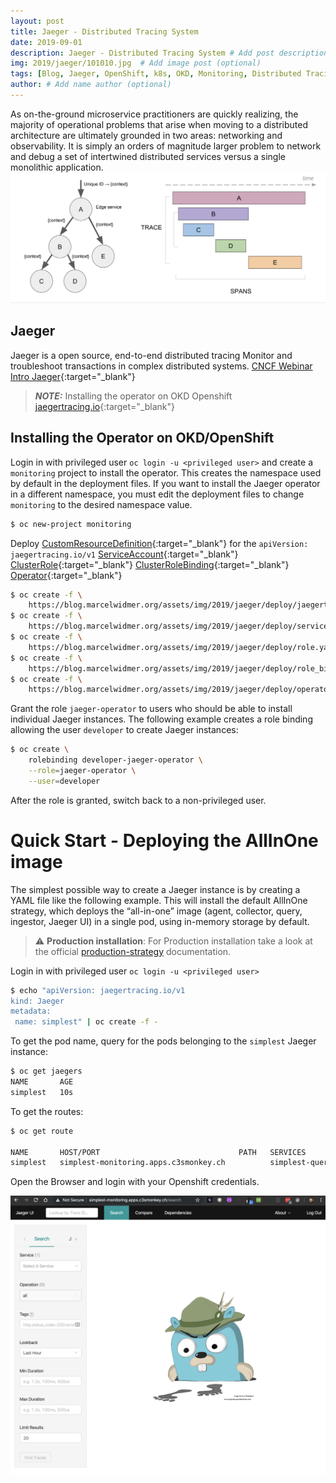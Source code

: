 ```yaml
---
layout: post
title: Jaeger - Distributed Tracing System
date: 2019-09-01
description: Jaeger - Distributed Tracing System # Add post description (optional)
img: 2019/jaeger/101010.jpg  # Add image post (optional)
tags: [Blog, Jaeger, OpenShift, k8s, OKD, Monitoring, Distributed Tracing]
author: # Add name author (optional)
---
```

As on-the-ground microservice practitioners are quickly realizing, the majority of operational problems that arise when moving to a
distributed architecture are ultimately grounded in two areas: networking and observability. 
It is simply an orders of magnitude larger problem to network and debug a set of intertwined distributed services versus a single monolithic application.
![Distributed Tracing In A Nutshell](/assets/img/2019/jaeger/Distributed-Tracing-In-A-Nutshell.png)

## Jaeger 
Jaeger is a open source, end-to-end distributed tracing Monitor and troubleshoot transactions in complex distributed systems.
[CNCF Webinar Intro Jaeger](https://www.cncf.io/wp-content/uploads/2018/01/CNCF_Webinar_Intro_Jaeger_v1.0_-_2018-01-16.pdf){:target="_blank"}

> **_NOTE:_**  Installing the operator on OKD Openshift [jaegertracing.io](https://www.jaegertracing.io/docs/1.13/operator/#installing-the-operator-on-okd-openshift){:target="_blank"}


## Installing the Operator on OKD/OpenShift
Login in with privileged user `oc login -u <privileged user>` and create a `monitoring` project to install the operator.
This creates the namespace used by default in the deployment files. If you want to install the Jaeger operator in a different namespace, 
you must edit the deployment files to change `monitoring` to the desired namespace value.
```bash
$ oc new-project monitoring
```

Deploy [CustomResourceDefinition](/assets/img/2019/jaeger/deploy/jaegertracing_v1_jaeger_crd.yaml){:target="_blank"} for the `apiVersion: jaegertracing.io/v1`
[ServiceAccount](/assets/img/2019/jaeger/deploy/service_account.yaml){:target="_blank"} [ClusterRole](/assets/img/2019/jaeger/deploy/role.yaml){:target="_blank"} 
[ClusterRoleBinding](/assets/img/2019/jaeger/deploy/role_binding.yaml){:target="_blank"} [Operator](/assets/img/2019/jaeger/deploy/operator.yaml){:target="_blank"}

```bash
$ oc create -f \
    https://blog.marcelwidmer.org/assets/img/2019/jaeger/deploy/jaegertracing_v1_jaeger_crd.yaml
$ oc create -f \
    https://blog.marcelwidmer.org/assets/img/2019/jaeger/deploy/service_account.yaml    
$ oc create -f \
    https://blog.marcelwidmer.org/assets/img/2019/jaeger/deploy/role.yaml    
$ oc create -f \
    https://blog.marcelwidmer.org/assets/img/2019/jaeger/deploy/role_binding.yaml    
$ oc create -f \
    https://blog.marcelwidmer.org/assets/img/2019/jaeger/deploy/operator.yaml    

```

Grant the role `jaeger-operator` to users who should be able to install individual Jaeger instances. 
The following example creates a role binding allowing the user `developer` to create Jaeger instances:
```bash 
$ oc create \
    rolebinding developer-jaeger-operator \
    --role=jaeger-operator \
    --user=developer
```
After the role is granted, switch back to a non-privileged user.


# Quick Start - Deploying the AllInOne image
The simplest possible way to create a Jaeger instance is by creating a YAML file like the following example. 
This will install the default AllInOne strategy, which deploys the “all-in-one” image 
(agent, collector, query, ingestor, Jaeger UI) in a single pod, using in-memory storage by default.

> ⚠️ **Production installation**: For Production installation take a look at the official [production-strategy](https://www.jaegertracing.io/docs/1.13/operator/#production-strategy) documentation.


Login in with privileged user `oc login -u <privileged user>`
```bash 
$ echo "apiVersion: jaegertracing.io/v1
kind: Jaeger
metadata:
 name: simplest" | oc create -f -
```
To get the pod name, query for the pods belonging to the `simplest` Jaeger instance:

```bash
$ oc get jaegers                                                                                                                                                            
NAME       AGE
simplest   10s
```

To get the routes:
```bash
$ oc get route

NAME       HOST/PORT                               PATH   SERVICES         PORT    TERMINATION   WILDCARD
simplest   simplest-monitoring.apps.c3smonkey.ch          simplest-query   <all>   reencrypt     None
```

Open the Browser and login with your Openshift credentials.

![Simples Jaeger Monitoring](/assets/img/2019/jaeger/simplest-monitoring.png)



[jekyll-docs]: https://jekyllrb.com/docs/home
[jekyll-gh]:   https://github.com/jekyll/jekyll
[jekyll-talk]: https://talk.jekyllrb.com/

